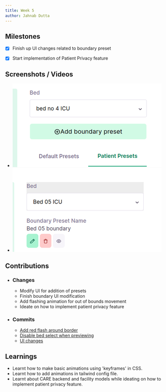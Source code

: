 ```yaml
---
title: Week 5
author: Jahnab Dutta
---
```


## Milestones
- [x] Finish up UI changes related to boundary preset
- [x] Start implementation of Patient Privacy feature


## Screenshots / Videos 
- ![add-preset-week5](./resources/add-preset-week5.png)
- ![disable-bed](./resources/disable-bed.png)

## Contributions
- ### Changes
    - Modify UI for addition of presets
    - Finish boundary UI modification
    - Add flashing animation for out of bounds movement
    - Ideate on how to implement patient privacy feature
- ### Commits
    - [Add red flash around border](https://github.com/coronasafe/care_fe/pull/5874/commits/34c47c5f149da964ef1b41bbf8946be6913eb97a)
    - [Disable bed select when previewing](https://github.com/coronasafe/care_fe/pull/5874/commits/c009835c74db2b539923de92fc81102d3a8774bc)
    - [UI changes](https://github.com/coronasafe/care_fe/pull/5874/commits/a39b73114fd325717b7defdbf562c6342490a361)

## Learnings
- Learnt how to make basic animations using 'keyframes' in CSS.
- Learnt how to add animations in tailwind config file.
- Learnt about CARE backend and facility models while ideating on how to implement patient privacy feature.